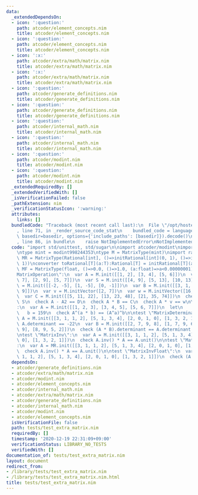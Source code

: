 ```yaml
---
data:
  _extendedDependsOn:
  - icon: ':question:'
    path: atcoder/element_concepts.nim
    title: atcoder/element_concepts.nim
  - icon: ':question:'
    path: atcoder/element_concepts.nim
    title: atcoder/element_concepts.nim
  - icon: ':x:'
    path: atcoder/extra/math/matrix.nim
    title: atcoder/extra/math/matrix.nim
  - icon: ':x:'
    path: atcoder/extra/math/matrix.nim
    title: atcoder/extra/math/matrix.nim
  - icon: ':question:'
    path: atcoder/generate_definitions.nim
    title: atcoder/generate_definitions.nim
  - icon: ':question:'
    path: atcoder/generate_definitions.nim
    title: atcoder/generate_definitions.nim
  - icon: ':question:'
    path: atcoder/internal_math.nim
    title: atcoder/internal_math.nim
  - icon: ':question:'
    path: atcoder/internal_math.nim
    title: atcoder/internal_math.nim
  - icon: ':question:'
    path: atcoder/modint.nim
    title: atcoder/modint.nim
  - icon: ':question:'
    path: atcoder/modint.nim
    title: atcoder/modint.nim
  _extendedRequiredBy: []
  _extendedVerifiedWith: []
  _isVerificationFailed: false
  _pathExtension: nim
  _verificationStatusIcon: ':warning:'
  attributes:
    links: []
  bundledCode: "Traceback (most recent call last):\n  File \"/opt/hostedtoolcache/Python/3.9.6/x64/lib/python3.9/site-packages/onlinejudge_verify/documentation/build.py\"\
    , line 71, in _render_source_code_stat\n    bundled_code = language.bundle(stat.path,\
    \ basedir=basedir, options={'include_paths': [basedir]}).decode()\n  File \"/opt/hostedtoolcache/Python/3.9.6/x64/lib/python3.9/site-packages/onlinejudge_verify/languages/nim.py\"\
    , line 86, in bundle\n    raise NotImplementedError\nNotImplementedError\n"
  code: "import std/unittest, std/sugar\n\nimport atcoder/modint\nimport atcoder/extra/math/matrix\n\
    \ntype mint = modint998244353\ntype M = MatrixType(mint)\nimport rationals\ntype\
    \ MR = MatrixType(Rational[int], ()=>initRational[int](0, 1), ()=>initRational[int](1,\
    \ 1))\nconverter toRational[T](a:T):Rational[T] = initRational[T](a, T(1))\ntype\
    \ MF = MatrixType(float, ()=>0.0, ()=>1.0, (a:float)=>a<0.00000001)\n\ntest \"\
    MatrixOperation\":\n  var A = M.init([[1, 2], [3, 4], [5, 6]])\n  var A2 = M.init([[3,\
    \ 7], [2, 9], [5, 7]])\n  var S = M.init([[4, 9], [5, 13], [10, 13]])\n  var D\
    \ = M.init([[-2, -5], [1, -5], [0, -1]])\n  var B = M.init([[3, 1, 4], [1, 5,\
    \ 9]])\n  var v = M.initVector([2, 7])\n  var w = M.initVector([16, 34, 52])\n\
    \  var C = M.init([[5, 11, 22], [13, 23, 48], [21, 35, 74]])\n  check A + A2 ==\
    \ S\n  check A - A2 == D\n  check A * B == C\n  check A * v == w\n\ntest \"MatrixPower\"\
    :\n  var A = M.init([[1, 2, 3], [3, 4, 5], [5, 6, 7]])\n  let\n    a = 314\n \
    \   b = 159\n  check A^(a * b) == (A^a)^b\n\ntest \"MatrixDeterminant\":\n  var\
    \ A = M.init([[3, 1, 1, 2], [5, 1, 3, 4], [2, 0, 1, 0], [1, 3, 2, 1]])\n  check\
    \ A.determinant == -22\n  var B = M.init([[2, 7, 9, 8], [1, 7, 9, 6], [3, 2, 1,\
    \ 9], [8, 9, 5, 2]])\n  check (A * B).determinant == A.determinant * B.determinant\n\
    \ntest \"MatrixInv\":\n  var A = M.init([[3, 1, 1, 2], [5, 1, 3, 4], [2, 0, 1,\
    \ 0], [1, 3, 2, 1]])\n  check A.inv() * A == A.unit()\n\ntest \"MatrixInvRational\"\
    :\n  var A = MR.init([[3, 1, 1, 2], [5, 1, 3, 4], [2, 0, 1, 0], [1, 3, 2, 1]])\n\
    \  check A.inv() * A == A.unit()\n\ntest \"MatrixInvFloat\":\n  var A = MF.init([[3,\
    \ 1, 1, 2], [5, 1, 3, 4], [2, 0, 1, 0], [1, 3, 2, 1]])\n  check (A.inv() * A).equals(A.unit())\n"
  dependsOn:
  - atcoder/generate_definitions.nim
  - atcoder/extra/math/matrix.nim
  - atcoder/modint.nim
  - atcoder/element_concepts.nim
  - atcoder/internal_math.nim
  - atcoder/extra/math/matrix.nim
  - atcoder/generate_definitions.nim
  - atcoder/internal_math.nim
  - atcoder/modint.nim
  - atcoder/element_concepts.nim
  isVerificationFile: false
  path: tests/test_extra_matrix.nim
  requiredBy: []
  timestamp: '2020-12-19 22:31:09+09:00'
  verificationStatus: LIBRARY_NO_TESTS
  verifiedWith: []
documentation_of: tests/test_extra_matrix.nim
layout: document
redirect_from:
- /library/tests/test_extra_matrix.nim
- /library/tests/test_extra_matrix.nim.html
title: tests/test_extra_matrix.nim
---
```

